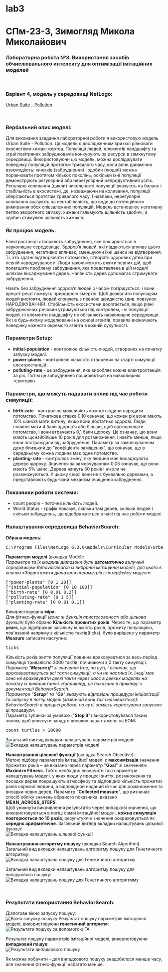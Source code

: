 # lab3
# СПм-23-3, Зимогляд Микола Миколайович
### Лабораторна робота №**3**. Використання засобів обчислювального интелекту для оптимізації імітаційних моделей

<br>

### Варіант 4, модель у середовищі NetLogo:
[Urban Suite - Pollution](http://www.netlogoweb.org/launch#http://www.netlogoweb.org/assets/modelslib/Curricular%20Models/Urban%20Suite/Urban%20Suite%20-%20Pollution.nlogo)

<br>

### Вербальний опис моделі:
Для виконання завдання лабораторної роботи я використовую модель Urban Suite - Pollution. Ця модель є дослідженням крихкої рівноваги екосистеми хижак-жертва. Популяції людей, елементів ландшафту та зграї повітряних забруднювачів конкурують за ресурси в замкнутому середовищі. Використовуючи цю модель, можна досліджувати поведінку популяцій протягом тривалого часу, коли вони динамічно взаємодіють: хижаків (забруднення) і здобич (людей) можна порівнювати протягом кількох поколінь, оскільки їхні популяції демонструють регулярний або нерегулярний репродуктивний успіх.
Регулярні коливання (цикли) чисельності популяції вказують на баланс і стабільність в екосистемі, де, незважаючи на коливання, популяції зберігаються протягом тривалого часу. І навпаки, нерегулярні коливання вказують на нестабільність, що веде до потенційного вимирання обох співзалежних популяцій. Модель встановлює негативну петлю зворотного зв’язку: хижаки гальмують щільність здобичі, а здобич стимулює щільність хижаків.
### Як працює модель:
Електростанції створюють забруднення, яке поширюється в навколишнє середовище. Здоров’я людей, які піддаються впливу цього забруднення, негативно впливає, зменшуючи їхні шанси на відтворення. Ті, хто здатні відтворювати потомство, створять здорових дітей при певній народжуваності. Люди також можуть вжити певних дій, щоб полегшити проблему забруднення, яка представлена в цій моделі шляхом висаджування дерев. Наявність дерев допомагає стримувати забруднення.

Навіть без забруднення здоров’я людей з часом погіршується, і вони врешті-решт помруть природною смертю. Щоб дозволити популяціям людей вистояти, людей клонують з певною швидкістю (див. повзунок НАРОДЖУВАННЯ). Стабільність екосистеми досягається, якщо рівні забруднюючих речовин утримуються під контролем, і ні популяції людей, ні елементи ландшафту не обганяють навколишнє середовище. Як і в будь-якому моделюванні на основі агентів, правила визначають поведінку кожного окремого агента в кожній сукупності.

### Параметри Setup:
- **initial-population** - контролює кількість людей, створених на початку запуску моделі.
- **power-plants** - контролює кількість створених на старті симуляції електростанцій.
- **polluting-rate** - це забруднення, яке виробляє кожна електростанція за рік. Потім це забруднення поширюється на навколишню територію.

### Параметри, що можуть надавати вплив під час роботи симуляції:
- **birth-rate** - контролює можливість кожної людини народити потомство. Початкова ставка 0,10 означає, що кожен рік вони мають 10% шансів мати дитину, якщо вони достатньо здорові. Люди повинні мати 4 бали здоров'я або більше, щоб відтворювати потомство, і вони втрачають 0,1 бали щороку. Це означає, що вони мають щонайбільше 10 років для розмноження, і навіть менше, якщо вони постраждали від забруднення. Параметр за замовчуванням дуже близький до "коефіцієнта заміщення", що означає, що в середньому кожна людина має одне потомство.
- **planting-rate** - контролює зміну, яку людина має висаджувати дерево щороку. Значення за замовчуванням 0,05 означає, що вони мають 5% шанс. Дерева живуть 50 років і ніколи не розмножуються. У цьому сенсі вони не є буквально деревами, а представляють будь-який механізм очищення забруднення.

### Показники роботи системи:
- count people - поточна кількість людей.
- World Status - графік показує, скільки там дерев, скільки людей і скільки забруднень, що відображається в часі під час роботи моделі.


### Налаштування середовища BehaviorSearch:

**Обрана модель**:
<pre>
C:\Program Files\NetLogo 6.3.0\models\Curricular Models\Urban Suite\Urban Suite - Pollution.nlogo
</pre>
**Параметри моделі** (вкладка Model):  
*Параметри та їх модливі діапазони були **автоматично** вилучені середовищем BehaviorSearch із вибраної імітаційної моделі, для цього є кнопка «Завантажити діапазони параметрів із інтерфейсу моделі»*:
<pre>
["power-plants" [0 1 20]]
["initial-population" [0 10 100]]
["birth-rate" [0 0.01 0.2]]
["polluting-rate" [0 1 5]]
["planting-rate" [0 0.01 0.1]]
</pre>
Використовувана **міра**:  
Для фітнес-функції *(вона ж функція пристосованості або цільова функція)* було обрано **Кількість прожитих років**. Через те, що параметр **years**, що відображає загальну кількість років, прожиту популяцією, пов'язаний напряму з кількістю тактів(ticks), було вирішено у параметр **Measure** записати наступне:
<pre>
ticks
</pre>
Кількість років життя популяції повинна враховуватися за весь період симуляції тривалістю 3000 тактів, починаючи з 0 такту симуляції.  
*Параметр "**Mesure if**" зі значення true, по суті, і означає, що враховуватимуться всі такти симуляції, а чи не частина їх. Іноді має сенс не враховувати деякі такти через хаос в деяких моделях на початку їх використання. Наприклад, це показано в прикладі з документації BehaviorSearch.  
Параметри "**Setup**" та "**Go**" вказують відповідні процедури ініціалізації та запуску в логіці моделі (зазвичай вони так і називаються). BehaviorSearch в процесі роботи, по суті, замість користувача запускає ці процедури.*  
Параметр зупинки за умовою ("**Stop if**") використовувався таким чином, щоб уникнути занадто високих навантажень на ЕОМ:
<pre>
count turtles > 10000
</pre>
Загальний вигляд вкладки налаштувань параметрів моделі:  
![Вкладка налаштувань параметрів моделі](example-parameters.png)

**Налаштування цільової функції** (вкладка Search Objective):  
Метою підбору параметрів імітаційної моделі є **максимізація** значення прожитих років – це вказано через параметр "**Goal**" зі значенням **Maximize Fitness**. Тобто необхідно визначити такі параметри налаштувань моделі, у яких люди у процесі життя, розмноження та посадки дерев покращують атмосферу та відповідно кількість прожитих років окремої людини, а відповідной наданий їй час для розмноження та висадки нових дерев. Параметр "**Collected measure**", що визначає спосіб обліку значень обраного показника, вказано **MEAN_ACROSS_STEPS**.  
Щоб уникнути викривлення результатів через випадкові значення, що використовуються в логіці самої імітаційної моделі, **кожна симуляція повторюється по 10 разів**, результуюче значення розраховується як **середнє арифметичне**. 
Загальний вигляд вкладки налаштувань цільової функції:  
![Вкладка налаштувань цільової функції](example-objective.png)

**Налаштування алгоритму пошуку** (вкладка Search Algorithm):  
Загальний вид вкладки налаштувань алгоритму пошуку для Генетичного алгоритму:  
![Вкладка налаштувань пошуку для Генетичного алгоритму](example-search_GA.png)

Загальний вид вкладки налаштувань алгоритму пошуку для випадкового пошуку:
![Вкладка налаштувань пошуку для Генетичного алгоритмму](example-search_RS.png)

<br>

### Результати використання BehaviorSearch:
Діалогове вікно запуску пошуку:  
![Вікно запуску пошуку](example-dialog.png)
Результат пошуку параметрів імітаційної моделі, використовуючи **генетичний алгоритм**:  
![Результати пошуку за допомогою ГА](example-result-ga.png)

Результат пошуку параметрів імітаційної моделі, використовуючи **випадковий пошук**:  
![Результати випадкового пошуку](example-result-rs.png)

Як можна побачити - для випадкового пошуку знадобилося менше часу, але значення фітнес-функції набагато менше.
